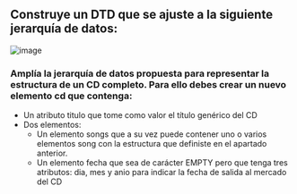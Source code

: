 ## Construye un DTD que se ajuste a la siguiente jerarquía de datos: 

![image](https://github.com/user-attachments/assets/d57436fc-9525-4684-afa8-27f20468f44a)


### Amplía la jerarquía de datos propuesta para representar la estructura de un CD completo. Para ello debes crear un nuevo elemento cd que contenga:  

- Un atributo titulo que tome como valor el título genérico del CD
- Dos elementos:
  - Un elemento songs que a su vez puede contener uno o varios elementos song con la estructura que definiste en el apartado anterior.
  - Un elemento fecha que sea de carácter EMPTY pero que tenga tres atributos: dia, mes y anio para indicar la fecha de salida al mercado del CD
